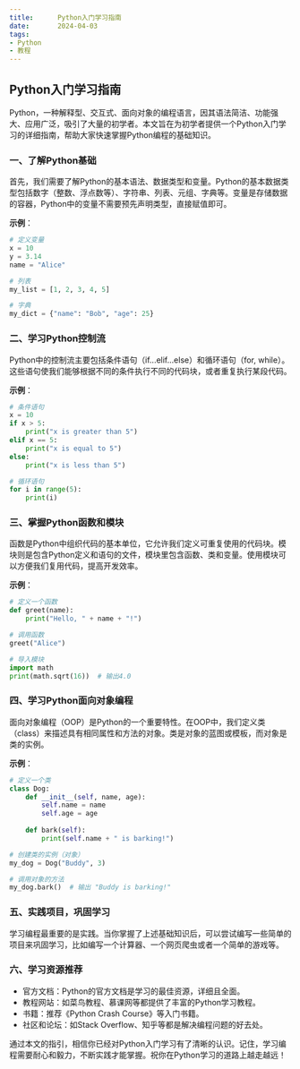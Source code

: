 ```yaml
---
title:      Python入门学习指南
date:       2024-04-03
tags:
- Python
- 教程
--- 
```


## Python入门学习指南

Python，一种解释型、交互式、面向对象的编程语言，因其语法简洁、功能强大、应用广泛，吸引了大量的初学者。本文旨在为初学者提供一个Python入门学习的详细指南，帮助大家快速掌握Python编程的基础知识。

### 一、了解Python基础

首先，我们需要了解Python的基本语法、数据类型和变量。Python的基本数据类型包括数字（整数、浮点数等）、字符串、列表、元组、字典等。变量是存储数据的容器，Python中的变量不需要预先声明类型，直接赋值即可。

**示例**：


```python
# 定义变量
x = 10
y = 3.14
name = "Alice"

# 列表
my_list = [1, 2, 3, 4, 5]

# 字典
my_dict = {"name": "Bob", "age": 25}
```
### 二、学习Python控制流

Python中的控制流主要包括条件语句（if...elif...else）和循环语句（for, while）。这些语句使我们能够根据不同的条件执行不同的代码块，或者重复执行某段代码。

**示例**：


```python
# 条件语句
x = 10
if x > 5:
    print("x is greater than 5")
elif x == 5:
    print("x is equal to 5")
else:
    print("x is less than 5")

# 循环语句
for i in range(5):
    print(i)
```

### 三、掌握Python函数和模块

函数是Python中组织代码的基本单位，它允许我们定义可重复使用的代码块。模块则是包含Python定义和语句的文件，模块里包含函数、类和变量。使用模块可以方便我们复用代码，提高开发效率。

**示例**：


```python
# 定义一个函数
def greet(name):
    print("Hello, " + name + "!")

# 调用函数
greet("Alice")

# 导入模块
import math
print(math.sqrt(16))  # 输出4.0
```

### 四、学习Python面向对象编程

面向对象编程（OOP）是Python的一个重要特性。在OOP中，我们定义类（class）来描述具有相同属性和方法的对象。类是对象的蓝图或模板，而对象是类的实例。

**示例**：


```python
# 定义一个类
class Dog:
    def __init__(self, name, age):
        self.name = name
        self.age = age
    
    def bark(self):
        print(self.name + " is barking!")

# 创建类的实例（对象）
my_dog = Dog("Buddy", 3)

# 调用对象的方法
my_dog.bark()  # 输出 "Buddy is barking!"
```
### 五、实践项目，巩固学习

学习编程最重要的是实践。当你掌握了上述基础知识后，可以尝试编写一些简单的项目来巩固学习，比如编写一个计算器、一个网页爬虫或者一个简单的游戏等。

### 六、学习资源推荐

* 官方文档：Python的官方文档是学习的最佳资源，详细且全面。
* 教程网站：如菜鸟教程、慕课网等都提供了丰富的Python学习教程。
* 书籍：推荐《Python Crash Course》等入门书籍。
* 社区和论坛：如Stack Overflow、知乎等都是解决编程问题的好去处。

通过本文的指引，相信你已经对Python入门学习有了清晰的认识。记住，学习编程需要耐心和毅力，不断实践才能掌握。祝你在Python学习的道路上越走越远！